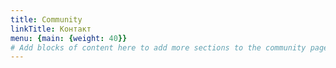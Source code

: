 ```yaml
---
title: Community
linkTitle: Контакт
menu: {main: {weight: 40}}
# Add blocks of content here to add more sections to the community page
---
```

